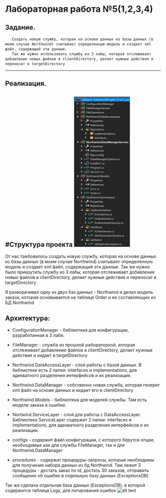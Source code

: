# Лабораторная работа №5(1,2,3,4)

## Задание.

```
   Создать новую службу, которая на основе данных из базы данных (в моем случае Northwind) считывает определенную модель и создает xml файл, содержащий эти данные.
   Так же нужно использовать службу из 3 лабы, которая отслеживает добавление новых файлов в clientDirectory, делает нужные действия и переносит в targetDirectory
```

---


## Реализация.

#Структура проекта
![alt text](images/projectStructure.png)
---


От нас требовалось создать новую службу, которая на основе данных из базы данных (в моем случае Northwind) считывает определенную модель и создает xml файл, содержащий эти данные.
Так же нужно было прикрутить службу из 3 лабы, которая отслеживает добавление новых файлов в clientDirectory, делает нужные действия и переносит в targetDirectory

Я разворачивал одну из двух баз данных - Northwind и делал модель заказа, которая основывается на таблице Order и ее составляющих из БД Northwind

## Архитектура:
- ConfigurationManager - библиотека для конфигурации, разработанная в 3 лабе.

- FileManager - служба из прошлой рабораторной, которая отслеживает добавление файлов в clientDirectory, делает нужные действия и кидает в targetDirectory

- Northwind.DataAccessLayer - слой работы с базой данных. В библиотеке есть 2 папки: interfaces и implementations, для адекватного разделения интерфейсов и их реализации.

- Northwind.DataManager - собственно новая служба, которая генерит xml файл на основе данных и кидает его в clientDirectory

- Northwind.Models - библиотека для моделей службы. Там есть модели заказа и ошибки.

- Nortwind.ServiceLayer - слой для работы с DataAccessLayer. Библиотека ServiceLayer содержит 2 папки: interfaces и implementations, для адекватного разделения интерфейсов и их реализации.

- configs - содержит файл конфигурации, с которого берутся опции, необходимые как для службы FileManager, так и для Northwind.DataManager

- procedures - содержит процедуры-запросы, которые необходимы для получения набора данных из бд Northwind. Там лежит 3 процедуры - достать заказ по id, достать 30 заказов, отправить сообщение об ошибке в отдельную базу данных (ExceptionsDB)


Так же сделана отдельная база данных (ExceptionsDB), в которой содержится таблица Logs, для логирования ошибок
![alt text](images/ExceptionsDB.png "Описание")
